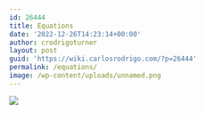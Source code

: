 ```yaml
---
id: 26444
title: Equations
date: '2022-12-26T14:23:14+00:00'
author: crodrigoturner
layout: post
guid: 'https://wiki.carlosrodrigo.com/?p=26444'
permalink: /equations/
image: /wp-content/uploads/unnamed.png
---
```


[![](https://wiki.carlosrodrigo.com/wp-content/uploads/unnamed-700x915.png)](https://wiki.carlosrodrigo.com/wp-content/uploads/unnamed.png)